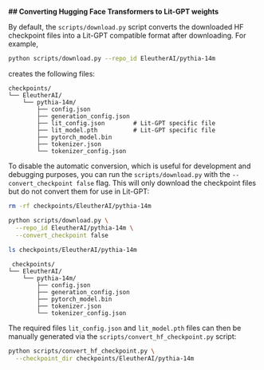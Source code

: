 **## Converting Hugging Face Transformers to Lit-GPT weights**

By default, the `scripts/download.py` script converts the downloaded HF checkpoint files into a Lit-GPT compatible format after downloading. For example,

```bash
python scripts/download.py --repo_id EleutherAI/pythia-14m
```

creates the following files:

```
checkpoints/
└── EleutherAI/
    └── pythia-14m/
        ├── config.json
        ├── generation_config.json
        ├── lit_config.json        # Lit-GPT specific file
        ├── lit_model.pth          # Lit-GPT specific file
        ├── pytorch_model.bin
        ├── tokenizer.json
        └── tokenizer_config.json
```



To disable the automatic conversion, which is useful for development and debugging purposes, you can run the `scripts/download.py` with the `--convert_checkpoint false` flag. This will only download the checkpoint files but do not convert them for use in Lit-GPT:

```bash
rm -rf checkpoints/EleutherAI/pythia-14m 

python scripts/download.py \
  --repo_id EleutherAI/pythia-14m \
  --convert_checkpoint false
  
ls checkpoints/EleutherAI/pythia-14m 
```

```
 checkpoints/
└── EleutherAI/
    └── pythia-14m/
        ├── config.json
        ├── generation_config.json
        ├── pytorch_model.bin
        ├── tokenizer.json
        └── tokenizer_config.json
```

The required files `lit_config.json` and `lit_model.pth` files can then be manually generated via the `scripts/convert_hf_checkpoint.py` script:

```bash
python scripts/convert_hf_checkpoint.py \
  --checkpoint_dir checkpoints/EleutherAI/pythia-14m
```

